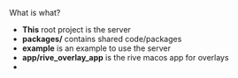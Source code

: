 What is what?

- **This** root project is the server
- **packages/** contains shared code/packages
- **example** is an example to use the server
- **app/rive_overlay_app** is the rive macos app for overlays
- 